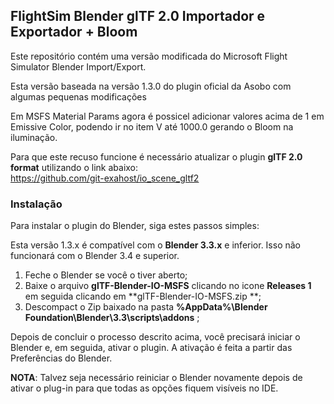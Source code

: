 ## FlightSim Blender glTF 2.0 Importador e Exportador + Bloom

Este repositório contém uma versão modificada do Microsoft Flight Simulator Blender Import/Export.

Esta versão baseada na versão 1.3.0 do plugin oficial da Asobo com algumas pequenas modificações

Em MSFS Material Params agora é possicel adicionar valores acima de 1 em Emissive Color, podendo ir no item V até 1000.0 gerando o Bloom na iluminação.

Para que este recuso funcione é necessário atualizar o plugin **glTF 2.0 format** utilizando o link abaixo:
<br>
https://github.com/git-exahost/io_scene_gltf2


### Instalação

Para instalar o plugin do Blender, siga estes passos simples:

Esta versão 1.3.x é compatível com o **Blender 3.3.x** e inferior. Isso não funcionará com o Blender 3.4 e superior.

1. Feche o Blender se você o tiver aberto;<br>
2. Baixe o arquivo **glTF-Blender-IO-MSFS** clicando no icone **Releases 1** em seguida clicando em **glTF-Blender-IO-MSFS.zip
**;
3. Descompact o Zip baixado na pasta **%AppData%\Blender Foundation\Blender\3.3\scripts\addons**  ;

  Depois de concluir o processo descrito acima, você precisará iniciar o Blender e, em seguida, ativar o plugin. A ativação é feita a partir das Preferências do Blender.

**NOTA**: Talvez seja necessário reiniciar o Blender novamente depois de ativar o plug-in para que todas as opções fiquem visíveis no IDE.
